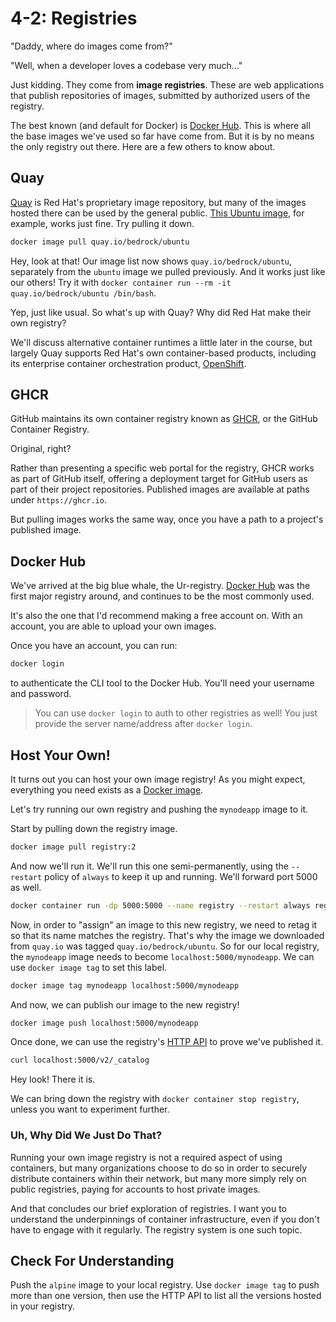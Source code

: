 # 4-2: Registries

"Daddy, where do images come from?"

"Well, when a developer loves a codebase very much..."

Just kidding. They come from **image registries**. These are web applications that publish repositories of images, submitted by authorized users of the registry.

The best known (and default for Docker) is [Docker Hub](https://hub.docker.com). This is where all the base images we've used so far have come from. But it is by no means the only registry out there. Here are a few others to know about.

## Quay 

[Quay](https://quay.io) is Red Hat's proprietary image repository, but many of the images hosted there can be used by the general public. [This Ubuntu image](https://quay.io/repository/bedrock/ubuntu), for example, works just fine. Try pulling it down.

```bash
docker image pull quay.io/bedrock/ubuntu
```

Hey, look at that! Our image list now shows `quay.io/bedrock/ubuntu`, separately from the `ubuntu` image we pulled previously. And it works just like our others! Try it with `docker container run --rm -it quay.io/bedrock/ubuntu /bin/bash`.

Yep, just like usual. So what's up with Quay? Why did Red Hat make their own registry?

We'll discuss alternative container runtimes a little later in the course, but largely Quay supports Red Hat's own container-based products, including its enterprise container orchestration product, [OpenShift](https://www.redhat.com/en/technologies/cloud-computing/openshift).

## GHCR

GitHub maintains its own container registry known as [GHCR](https://docs.github.com/en/packages/working-with-a-github-packages-registry/working-with-the-container-registry), or the GitHub Container Registry. 

Original, right?

Rather than presenting a specific web portal for the registry, GHCR works as part of GitHub itself, offering a deployment target for GitHub users as part of their project repositories. Published images are available at paths under `https://ghcr.io`.

But pulling images works the same way, once you have a path to a project's published image.

## Docker Hub

We've arrived at the big blue whale, the Ur-registry. [Docker Hub](https://hub.docker.com) was the first major registry around, and continues to be the most commonly used.

It's also the one that I'd recommend making a free account on. With an account, you are able to upload your own images.

Once you have an account, you can run:

```bash
docker login
```

to authenticate the CLI tool to the Docker Hub. You'll need your username and password.

> You can use `docker login` to auth to other registries as well! You just provide the server name/address after `docker login`.

## Host Your Own!

It turns out you can host your own image registry! As you might expect, everything you need exists as a [Docker image](https://hub.docker.com/_/registry). 

Let's try running our own registry and pushing the `mynodeapp` image to it.

Start by pulling down the registry image.

```bash
docker image pull registry:2
```

And now we'll run it. We'll run this one semi-permanently, using the `--restart` policy of `always` to keep it up and running. We'll forward port 5000 as well. 

```bash
docker container run -dp 5000:5000 --name registry --restart always registry:2 
```

Now, in order to "assign" an image to this new registry, we need to retag it so that its name matches the registry. That's why the image we downloaded from `quay.io` was tagged `quay.io/bedrock/ubuntu`. So for our local registry, the `mynodeapp` image needs to become `localhost:5000/mynodeapp`. We can use `docker image tag` to set this label.

```bash
docker image tag mynodeapp localhost:5000/mynodeapp
```

And now, we can publish our image to the new registry!

```bash
docker image push localhost:5000/mynodeapp
```

Once done, we can use the registry's [HTTP API](https://distribution.github.io/distribution/spec/api/) to prove we've published it.

```bash
curl localhost:5000/v2/_catalog
```

Hey look! There it is.

We can bring down the registry with `docker container stop registry`, unless you want to experiment further.

### Uh, Why Did We Just Do That?

Running your own image registry is not a required aspect of using containers, but many organizations choose to do so in order to securely distribute containers within their network, but many more simply rely on public registries, paying for accounts to host private images.

And that concludes our brief exploration of registries. I want you to understand the underpinnings of container infrastructure, even if you don't have to engage with it regularly. The registry system is one such topic.

## Check For Understanding

Push the `alpine` image to your local registry. Use `docker image tag` to push more than one version, then use the HTTP API to list all the versions hosted in your registry.

